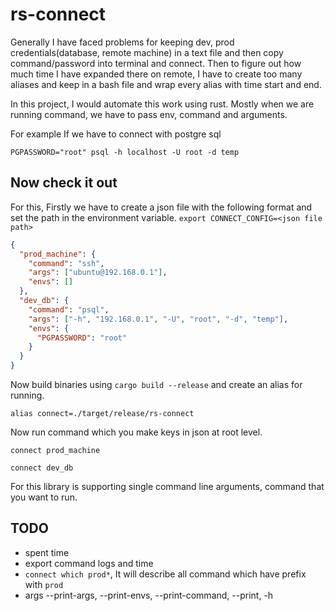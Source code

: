 # rs-connect

Generally I have faced problems for keeping dev, prod credentials(database, remote machine) in a text file and then 
copy command/password into terminal and connect. Then to figure out how much time I have expanded there on remote, 
I have to create too many aliases and keep in a bash file and wrap every alias with time start and end.

In this project, I would automate this work using rust. Mostly when we are running command, we have to pass env, 
command and arguments. 

For example If we have to connect with postgre sql

```
PGPASSWORD="root" psql -h localhost -U root -d temp
``` 

## Now check it out

For this, Firstly we have to create a json file with the following format and set the path in the environment variable.
```export CONNECT_CONFIG=<json file path>```

```json
{
  "prod_machine": {
    "command": "ssh",
    "args": ["ubuntu@192.168.0.1"],
    "envs": []
  },
  "dev_db": {
    "command": "psql",
    "args": ["-h", "192.168.0.1", "-U", "root", "-d", "temp"],
    "envs": {
      "PGPASSWORD": "root"
    }
  }
}
```

Now build binaries using `cargo build --release` and create an alias for running.
```
alias connect=./target/release/rs-connect
```

Now run command which you make keys in json at root level.

```
connect prod_machine
```

```
connect dev_db
```

For this library is supporting single command line arguments, command that you want to run.

## TODO
- spent time
- export command logs and time
- `connect which prod*`, It will describe all command which have prefix with `prod`
- args --print-args, --print-envs, --print-command, --print, -h